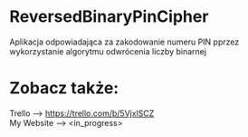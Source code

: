 # ReversedBinaryPinCipher

Aplikacja odpowiadająca za zakodowanie numeru PIN pprzez wykorzystanie algorytmu odwrócenia liczby binarnej

# Zobacz także:
 Trello --> https://trello.com/b/5VjxlSCZ <br />
 My Website --> <in_progress>
